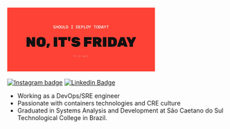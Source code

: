 <!-- ## Hi there 👋 -->

<!-- [![Plinio's github stats](https://github-readme-stats.vercel.app/api?username=pliniogsnascimento)](https://github.com/pliniogsnascimento/github-readme-stats) -->

![triste](assets/img/should_i.png)

[![Instagram badge](https://img.shields.io/badge/-instagram-red?link=https://www.instagram.com/plinio_nascimento/)](https://www.instagram.com/plinio_nascimento/)
[![Linkedin Badge](https://img.shields.io/badge/-LinkedIn-blue?style=flat-square&logo=Linkedin&logoColor=white&link=https://www.linkedin.com/in/plinio-nascimento-8b4ab6146/)](https://www.linkedin.com/in/plinio-nascimento-8b4ab6146/)

 - Working as a DevOps/SRE engineer
 - Passionate with containers technologies and CRE culture 
 - Graduated in Systems Analysis and Development at São Caetano do Sul Technological College in Brazil.
